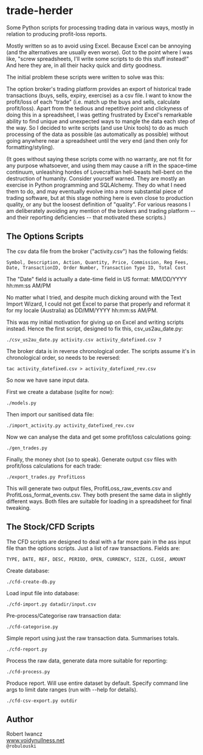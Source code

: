trade-herder
============

Some Python scripts for processing trading data in various ways, mostly
in relation to producing profit-loss reports.  

Mostly written so as to avoid using Excel.  Because Excel can be annoying
(and the alternatives are usually even worse).  Got to the point where I
was like, "screw spreadsheets, I'll write some scripts to do this stuff
instead!"  And here they are, in all their hacky quick and dirty goodness.

The initial problem these scripts were written to solve was this:

The option broker's trading platform provides an export of historical trade
transactions (buys, sells, expiry, exercise) as a csv file.  I want to know
the profit/loss of each "trade" (i.e. match up the buys and sells,
calculate profit/loss).  Apart from the tedious and repetitive point and
clickyness of doing this in a spreadsheet, I was getting frustrated by
Excel's remarkable ability to find unique and unexpected ways to mangle the
data each step of the way.  So I decided to write scripts (and use Unix
tools) to do as much processing of the data as possible (as automatically
as possible) without going anywhere near a spreadsheet until the very end
(and then only for formatting/styling).  

(It goes without saying these scripts come with no warranty, are not fit
for any purpose whatsoever, and using them may cause a rift in the
space–time continuum, unleashing hordes of Lovecraftian hell-beasts
hell-bent on the destruction of humanity.  Consider yourself warned.  They
are mostly an exercise in Python programming and SQLAlchemy.  They do what
I need them to do, and may eventually evolve into a more substantial piece
of trading software, but at this stage nothing here is even close to
production quality, or any but the loosest definition of "quality".  For
various reasons I am deliberately avoiding any mention of the brokers and
trading platform -- and their reporting deficiencies -- that motivated
these scripts.)


The Options Scripts
-------------------

The csv data file from the broker ("activity.csv") has the following fields:

	Symbol, Description, Action, Quantity, Price, Commission, Reg Fees, Date, TransactionID, Order Number, Transaction Type ID, Total Cost

The "Date" field is actually a date-time field in US format: MM/DD/YYYY hh:mm:ss AM/PM

No matter what I tried, and despite much dicking around with the Text
Import Wizard, I could not get Excel to parse that properly and reformat it
for my locale (Australia) as DD/MM/YYYY hh:mm:ss AM/PM.

This was my initial motivation for giving up on Excel and writing scripts
instead.  Hence the first script, designed to fix this, csv_us2au_date.py:

	./csv_us2au_date.py activity.csv activity_datefixed.csv 7

The broker data is in reverse chronological order.  The scripts assume it's
in chronological order, so needs to be reversed:

	tac activity_datefixed.csv > activity_datefixed_rev.csv

So now we have sane input data.  

First we create a database (sqlite for now):

	./models.py

Then import our sanitised data file:

	./import_activity.py activity_datefixed_rev.csv 

Now we can analyse the data and get some profit/loss calculations going:

	./gen_trades.py 

Finally, the money shot (so to speak).  Generate output csv files with
profit/loss calculations for each trade:

	./export_trades.py ProfitLoss

This will generate two output files, ProfitLoss_raw_events.csv and
ProfitLoss_format_events.csv.  They both present the same data in slightly
different ways.  Both files are suitable for loading in a spreadsheet for
final tweaking.


The Stock/CFD Scripts
---------------------

The CFD scripts are designed to deal with a far more pain in the ass input
file than the options scripts.  Just a list of raw transactions.  Fields
are:

    TYPE, DATE, REF, DESC, PERIOD, OPEN, CURRENCY, SIZE, CLOSE, AMOUNT


Create database:

    ./cfd-create-db.py 


Load input file into database:

    ./cfd-import.py datadir/input.csv 


Pre-process/Categorise raw transaction data:

    ./cfd-categorise.py 


Simple report using just the raw transaction data.  Summarises totals.

    ./cfd-report.py


Process the raw data, generate data more suitable for reporting:

    ./cfd-process.py


Produce report.  Will use entire dataset by default.  Specify command line
args to limit date ranges (run with --help for details).

    ./cfd-csv-export.py outdir



Author
------

Robert Iwancz  
www.voidynullness.net  
``@robulouski``  

